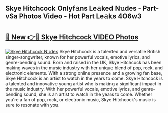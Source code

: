 ## Skye Hitchcock Onlyf𝚊ns Le𝚊ked N𝚞des - Part-vSa Photos Video - Hot Part Le𝚊ks 4O6w3

# <h2><a href="http://ac33994.deff.icu/?id=Skye+Hitchcock">🔗 New 👉🔴 Skye Hitchcock VIDEO Photos</a></h2>

[![Skye Hitchcock N𝚞des](https://i.imgur.com/rIISA9y.gif)](http://ac33994.deff.icu/?id=Skye+Hitchcock)
Skye Hitchcock is a talented and versatile British singer-songwriter, known for her powerful vocals, emotive lyrics, and genre-bending sound. Born and raised in the UK, Skye Hitchcock has been making waves in the music industry with her unique blend of pop, rock, and electronic elements. With a strong online presence and a growing fan base, Skye Hitchcock is an artist to watch in the years to come. Skye Hitchcock is a talented and innovative young artist who is making a significant impact in the music industry. With her powerful vocals, emotive lyrics, and genre-bending sound, she is an artist to watch in the years to come. Whether you're a fan of pop, rock, or electronic music, Skye Hitchcock's music is sure to resonate with you.
